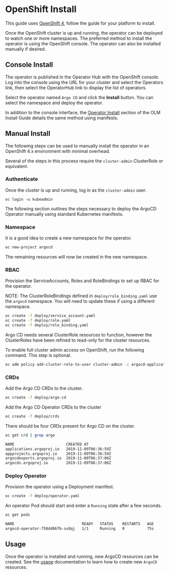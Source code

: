 # OpenShift Install

This guide uses [OpenShift 4](https://try.openshift.com/), follow the guide for your platform to install.

Once the OpenShift cluster is up and running, the operator can be deployed to watch one or more namespaces. The
preferred method to install the operator is using the OpenShift console. The operator can also be installed manually if desired.

## Console Install

The operator is published in the Operator Hub with the OpenShift console. Log into the console using the URL for your
cluster and select the Operators link, then select the OperatorHub link to display the list of operators.

Select the operator named `Argo CD` and click the **Install** button. You can select the namespace and deploy the operator.

In addition to the console interface, the [Operator Install][olm_install] section of the OLM Install Guide details the same method using manifests.

## Manual Install

The following steps can be used to manually install the operator in an OpenShift 4.x environment with minimal overhead.

Several of the steps in this process require the `cluster-admin` ClusterRole or equivalent.

### Authenticate

Once the cluster is up and running, log in as the `cluster-admin` user.

```
oc login -u kubeadmin
```

The following section outlines the steps necessary to deploy the ArgoCD Operator manually using standard Kubernetes manifests.

### Namespace

It is a good idea to create a new namespace for the operator.

```bash
oc new-project argocd
```

The remaining resources will now be created in the new namespace.

### RBAC

Provision the ServiceAccounts, Roles and RoleBindings to set up RBAC for the operator.

NOTE: The ClusterRoleBindings defined in `deploy/role_binding.yaml` use the `argocd` namespace. You will need to update these if using a different namespace.

```bash
oc create -f deploy/service_account.yaml
oc create -f deploy/role.yaml
oc create -f deploy/role_binding.yaml
```

Argo CD needs several ClusterRole resources to function, however the ClusterRoles have been refined to read-only for the cluster resources.

To enable full cluster admin access on OpenShift, run the following command. This step is optional.

``` bash
oc adm policy add-cluster-role-to-user cluster-admin -z argocd-application-controller -n argocd
```

### CRDs

Add the Argo CD CRDs to the cluster.

```bash
oc create -f deploy/argo-cd
```

Add the Argo CD Operator CRDs to the cluster

```bash
oc create -f deploy/crds
```

There should be four CRDs present for Argo CD on the cluster.

```bash
oc get crd | grep argo
```

```bash
NAME                       CREATED AT
applications.argoproj.io   2019-11-09T06:36:59Z
appprojects.argoproj.io    2019-11-09T06:36:59Z
argocdexports.argoproj.io  2019-11-09T06:37:06Z
argocds.argoproj.io        2019-11-09T06:37:06Z
```

### Deploy Operator

Provision the operator using a Deployment manifest.

```bash
oc create -f deploy/operator.yaml
```

An operator Pod should start and enter a `Running` state after a few seconds.

```bash
oc get pods
```

```bash
NAME                              READY   STATUS    RESTARTS   AGE
argocd-operator-758dd86fb-sx8qj   1/1     Running   0          75s
```

## Usage 

Once the operator is installed and running, new ArgoCD resources can be created. See the [usage][docs_usage] 
documentation to learn how to create new `ArgoCD` resources.

[olm_install]:./olm.md#operator-install
[docs_usage]:../usage/basics.md
